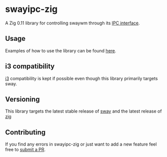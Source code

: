# swayipc-zig

A Zig 0.11 library for controlling swaywm through its [IPC interface](https://github.com/swaywm/sway/blob/master/sway/sway-ipc.7.scd).

## Usage

Examples of how to use the library can be found [here](examples).

## i3 compatibility

[i3](https://github.com/i3/i3) compatibility is kept if possible even though this library primarily targets sway.

## Versioning

This library targets the latest stable release of [sway](https://github.com/swaywm/sway) and the latest release of [zig](https://github.com/ziglang/zig)

## Contributing

If you find any errors in swayipc-zig or just want to add a new feature feel free to [submit a PR](https://github.com/jaycefayne/swayipc-zig/pulls).
